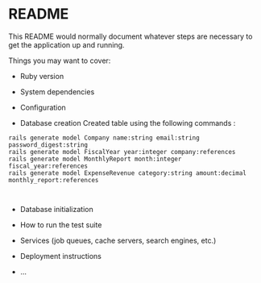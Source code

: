# README

This README would normally document whatever steps are necessary to get the
application up and running.

Things you may want to cover:

* Ruby version

* System dependencies

* Configuration

* Database creation
Created table using the following commands : 
```
rails generate model Company name:string email:string password_digest:string
rails generate model FiscalYear year:integer company:references
rails generate model MonthlyReport month:integer fiscal_year:references
rails generate model ExpenseRevenue category:string amount:decimal monthly_report:references



```


* Database initialization

* How to run the test suite

* Services (job queues, cache servers, search engines, etc.)

* Deployment instructions

* ...
